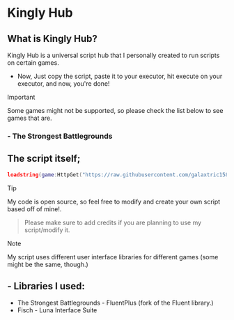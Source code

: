 
# Kingly Hub

## What is Kingly Hub?
Kingly Hub is a universal script hub that I personally created to run scripts on certain games. 

* Now, Just copy the script, paste it to your executor, hit execute on your executor, and now, you're done!
> [!IMPORTANT]
> Some games might not be supported, so please check the list below to see games that are.
>
### - The Strongest Battlegrounds

## The script itself;
```lua
loadstring(game:HttpGet("https://raw.githubusercontent.com/galaxtric158/Kingly-Hub/refs/heads/main/main.lua"))()
```

> [!TIP]
> My code is open source, so feel free to modify and create your own script based off of mine!.

> Please make sure to add credits if you are planning to use my script/modify it.


> [!NOTE]
> My script uses different user interface libraries for different games (some might be the same, though.)
## - Libraries I used:
* The Strongest Battlegrounds - FluentPlus (fork of the Fluent library.)
* Fisch - Luna Interface Suite

